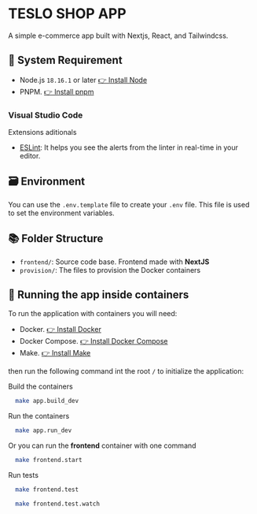 # TESLO SHOP APP

A simple e-commerce app built with Nextjs, React, and Tailwindcss.

## 📜 System Requirement

- Node.js `18.16.1` or later [👉 Install Node](https://nodejs.org/es/download)
- PNPM. [👉 Install pnpm](https://pnpm.io/es/installation)

### Visual Studio Code

Extensions aditionals

- [ESLint](https://marketplace.visualstudio.com/items?itemName=dbaeumer.vscode-eslint): It helps you see the alerts from the linter in real-time in your editor.

## 🗃️ Environment

You can use the `.env.template` file to create your `.env` file. This file is used to set the environment variables.

## 📚 Folder Structure

- `frontend/`: Source code base. Frontend made with **NextJS**
- `provision/`: The files to provision the Docker containers

## 🐳 Running the app inside containers

To run the application with containers you will need:

- Docker. [👉 Install Docker](https://docs.docker.com/get-docker/)
- Docker Compose. [👉 Install Docker Compose](https://docs.docker.com/compose/install/)
- Make. [👉 Install Make](https://www.gnu.org/software/make/)

then run the following command int the root `/` to initialize the application:

Build the containers

```bash
  make app.build_dev
```

Run the containers

```bash
  make app.run_dev
```

Or you can run the **frontend** container with one command

```bash
  make frontend.start
```

Run tests

```bash
  make frontend.test
```

```bash
  make frontend.test.watch
```
